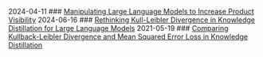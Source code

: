 2024-04-11 ### [Manipulating Large Language Models to Increase Product Visibility](https://arxiv.org/abs/2404.07981)
2024-06-16 ### [Rethinking Kull-Leibler Divergence in Knowledge Distillation for Large Language Models](https://arxiv.org/abs/2404.02657)
2021-05-19 ### [Comparing Kullback-Leibler Divergence and Mean Squared Error Loss in Knowledge Distillation](https://arxiv.org/abs/2105.08919)
